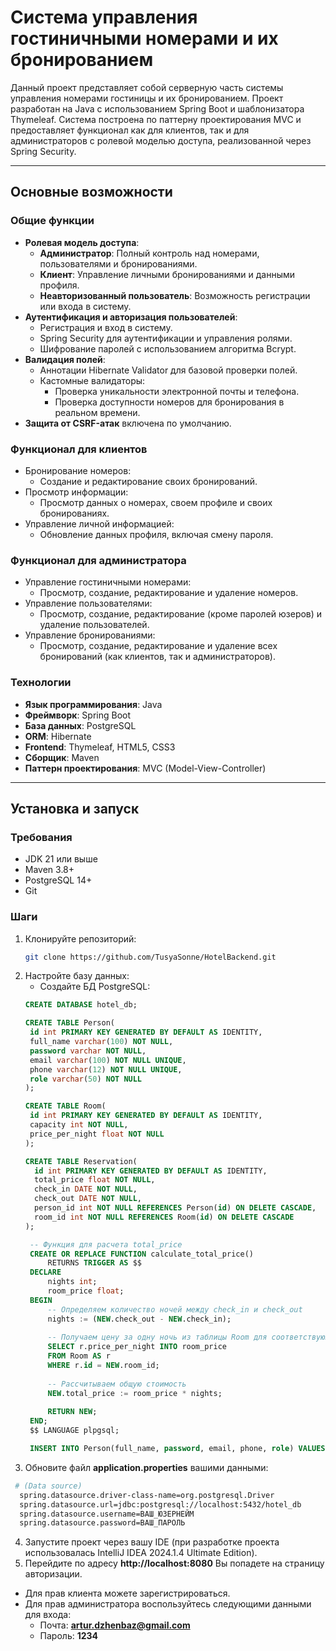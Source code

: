 # Система управления гостиничными номерами и их бронированием

Данный проект представляет собой серверную часть системы управления номерами гостиницы и их бронированием. Проект разработан на Java с использованием Spring Boot и шаблонизатора Thymeleaf. Система построена по паттерну проектирования MVC и предоставляет функционал как для клиентов, так и для администраторов с ролевой моделью доступа, реализованной через Spring Security.

---

## Основные возможности

### Общие функции
- **Ролевая модель доступа**:
  - **Администратор**: Полный контроль над номерами, пользователями и бронированиями.
  - **Клиент**: Управление личными бронированиями и данными профиля.
  - **Неавторизованный пользователь**: Возможность регистрации или входа в систему.
- **Аутентификация и авторизация пользователей**:
  - Регистрация и вход в систему.
  - Spring Security для аутентификации и управления ролями.
  - Шифрование паролей с использованием алгоритма Bcrypt.
- **Валидация полей**:
  - Аннотации Hibernate Validator для базовой проверки полей.
  - Кастомные валидаторы:
    - Проверка уникальности электронной почты и телефона.
    - Проверка доступности номеров для бронирования в реальном времени.
- **Защита от CSRF-атак** включена по умолчанию.

### Функционал для клиентов
- Бронирование номеров:
  - Создание и редактирование своих бронирований.
- Просмотр информации:
  - Просмотр данных о номерах, своем профиле и своих бронированиях.
- Управление личной информацией:
  - Обновление данных профиля, включая смену пароля.

### Функционал для администратора
- Управление гостиничными номерами:
  - Просмотр, создание, редактирование и удаление номеров.
- Управление пользователями:
  - Просмотр, создание, редактирование (кроме паролей юзеров) и удаление пользователей.
- Управление бронированиями:
  - Просмотр, создание, редактирование и удаление всех бронирований (как клиентов, так и администраторов).

### Технологии
- **Язык программирования**: Java
- **Фреймворк**: Spring Boot
- **База данных**: PostgreSQL
- **ORM**: Hibernate
- **Frontend**: Thymeleaf, HTML5, CSS3
- **Сборщик**: Maven
- **Паттерн проектирования**: MVC (Model-View-Controller)

---

## Установка и запуск

### Требования
- JDK 21 или выше
- Maven 3.8+
- PostgreSQL 14+
- Git

### Шаги
1. Клонируйте репозиторий:
   ```bash
   git clone https://github.com/TusyaSonne/HotelBackend.git
   ```
2. Настройте базу данных:
   - Создайте БД PostgreSQL:
   ```sql
   CREATE DATABASE hotel_db;
   
   CREATE TABLE Person(
    id int PRIMARY KEY GENERATED BY DEFAULT AS IDENTITY,
    full_name varchar(100) NOT NULL,
    password varchar NOT NULL,
    email varchar(100) NOT NULL UNIQUE,
    phone varchar(12) NOT NULL UNIQUE,
    role varchar(50) NOT NULL
   );

   CREATE TABLE Room(
    id int PRIMARY KEY GENERATED BY DEFAULT AS IDENTITY,
    capacity int NOT NULL,
    price_per_night float NOT NULL
   );

   CREATE TABLE Reservation(
     id int PRIMARY KEY GENERATED BY DEFAULT AS IDENTITY,
     total_price float NOT NULL,
     check_in DATE NOT NULL,
     check_out DATE NOT NULL,
     person_id int NOT NULL REFERENCES Person(id) ON DELETE CASCADE,
     room_id int NOT NULL REFERENCES Room(id) ON DELETE CASCADE
   );

    -- Функция для расчета total_price
    CREATE OR REPLACE FUNCTION calculate_total_price()
        RETURNS TRIGGER AS $$
    DECLARE
        nights int;
        room_price float;
    BEGIN
        -- Определяем количество ночей между check_in и check_out
        nights := (NEW.check_out - NEW.check_in);
    
        -- Получаем цену за одну ночь из таблицы Room для соответствующего room_id
        SELECT r.price_per_night INTO room_price
        FROM Room AS r
        WHERE r.id = NEW.room_id;
    
        -- Рассчитываем общую стоимость
        NEW.total_price := room_price * nights;
    
        RETURN NEW;
    END;
    $$ LANGUAGE plpgsql;

    INSERT INTO Person(full_name, password, email, phone, role) VALUES ('Дженбаз Артур Ринатович', '$2a$10$VWZ3wVasGQHGErfkZYolL.Mp3RROEVw7DkVUSdYEsDK7yRMU1hvz2', 'artur.dzhenbaz@gmail.com', '+78005553545', 'ROLE_ADMIN');
   ```
3. Обновите файл **application.properties** вашими данными:
  ```bash
   # (Data source)
    spring.datasource.driver-class-name=org.postgresql.Driver
    spring.datasource.url=jdbc:postgresql://localhost:5432/hotel_db
    spring.datasource.username=ВАШ_ЮЗЕРНЕЙМ
    spring.datasource.password=ВАШ_ПАРОЛЬ
   ```
4. Запустите проект через вашу IDE (при разработке проекта использовалась IntelliJ IDEA 2024.1.4 Ultimate Edition).
5. Перейдите по адресу **http://localhost:8080**
Вы попадете на страницу авторизации.
- Для прав клиента можете зарегистрироваться.
- Для прав администратора воспользуйтесь следующими данными для входа:
  - Почта: **artur.dzhenbaz@gmail.com**
  - Пароль: **1234**
